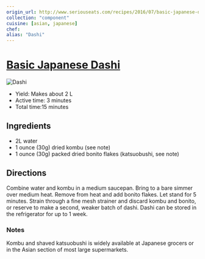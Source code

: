```yaml
---
origin_url: http://www.seriouseats.com/recipes/2016/07/basic-japanese-dashi-recipe.html
collection: "component"
cuisine: [asian, japanese]
chef:
alias: "Dashi"
---
```

# [Basic Japanese Dashi](http://www.seriouseats.com/recipes/2016/07/basic-japanese-dashi-recipe.html)

![Dashi](_attachments/c47a695eb6e97a11e225900eaacca9ea.jpg)


* Yield: Makes about 2 L
* Active time: 3 minutes
* Total time:15 minutes

## Ingredients

* 2L water
* 1 ounce (30g) dried kombu (see note)
* 1 ounce (30g) packed dried bonito flakes (katsuobushi, see note)

## Directions
Combine water and kombu in a medium saucepan. Bring to a bare simmer over medium heat. Remove from heat and add bonito flakes. Let stand for 5 minutes. Strain through a fine mesh strainer and discard kombu and bonito, or reserve to make a second, weaker batch of dashi. Dashi can be stored in the refrigerator for up to 1 week.

### Notes
Kombu and shaved katsuobushi is widely available at Japanese grocers or in the Asian section of most large supermarkets.